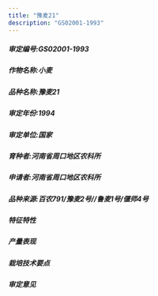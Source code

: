 ```yaml
---
title: "豫麦21"
description: "GS02001-1993"
---
```

##### 审定编号:GS02001-1993

##### 作物名称:小麦

##### 品种名称:豫麦21

##### 审定年份:1994

##### 审定单位:国家

##### 育种者:河南省周口地区农科所

##### 申请者:河南省周口地区农科所

##### 品种来源:百农791/豫麦2号//鲁麦1号/偃师4号

##### 特征特性


##### 产量表现


##### 栽培技术要点


##### 审定意见

